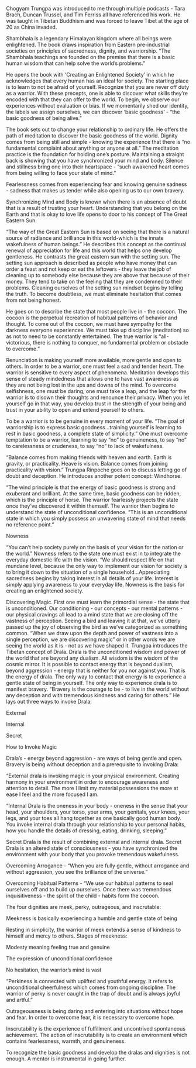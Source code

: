 Chogyam Trungpa was introduced to me through multiple podcasts - Tara Brach, Duncan Trussel, and Tim Ferriss all have referenced his work. He was taught in Tibetan Buddhism and was forced to leave Tibet at the age of 20 as China invaded.

Shambhala is a legendary Himalayan kingdom where all beings were enlightened. The book draws inspiration from Eastern pre-industrial societies on principles of sacredness, dignity, and warriorship. “The Shambhala teachings are founded on the premise that there is a basic human wisdom that can help solve the world’s problems.” 

He opens the book with ‘Creating an Enlightened Society’ in which he acknowledges that every human has an ideal for society. The starting place is to learn to not be afraid of yourself. Recognize that you are never off duty as a warrior. With these precepts, one is able to discover what skills they’re encoded with that they can offer to the world. To begin, we observe our experiences without evaluation or bias. If we momentarily shed our identity, the labels we assign ourselves, we can discover ‘basic goodness’ - “the basic goodness of being alive.” 

The book sets out to change your relationship to ordinary life. He offers the path of meditation to discover the basic goodness of the world. Dignity comes from being still and simple - knowing the experience that there is “no fundamental complaint about anything or anyone at all.” The meditation practice is the foundation for holding one’s posture. Maintaining a straight back is showing that you have synchronized your mind and body. Silence and stillness bring one into their heartspace - “such awakened heart comes from being willing to face your state of mind.” 

Fearlessness comes from experiencing fear and knowing genuine sadness - sadness that makes us tender while also opening us to our own bravery. 

Synchronizing Mind and Body is known when there is an absence of doubt that is a result of trusting your heart. Understanding that you belong on the Earth and that is okay to love life opens to door to his concept of The Great Eastern Sun. 

“The way of the Great Eastern Sun is based on seeing that there is a natural source of radiance and brilliance in this world-which is the innate wakefulness of human beings.” He describes this concept as the continual renewal of appreciation for life and this world that helps one develop gentleness. He contrasts the great eastern sun with the setting sun. The setting sun approach is described as people who have money that can order a feast and not keep or eat the leftovers - they leave the job of cleaning up to somebody else because they are above that because of their money. They tend to take on the feeling that they are condemned to their problems.  Cleaning ourselves of the setting sun mindset begins by telling the truth. To become doubtless, we must eliminate hesitation that comes from not being honest. 

He goes on to describe the state that most people live in - the cocoon. The cocoon is the perpetual recreation of habitual patterns of behavior and thought. To come out of the cocoon, we must have sympathy for the darkness everyone experiences. We must take up discipline (meditation) so as not to need to be constantly entertained. The true warrior is “all-victorious, there is nothing to conquer, no fundamental problem or obstacle to overcome.”

Renunciation is making yourself more available, more gentle and open to others. In order to be a warrior, one must feel a sad and tender heart. The warrior is sensitive to every aspect of phenomena. Meditation develops this sense of steady mindedness that allows one to have vast awareness as they are not being lost in the ups and downs of the mind. To overcome selfishness, one must be daring, one must take a leap, and the leap for the warrior is to disown their thoughts and renounce their privacy. When you let yourself go in that way, you develop trust in the strength of your being and trust in your ability to open and extend yourself to others. 

To be a warrior is to be genuine in every moment of your life. “The goal of warriorship is to express basic goodness...training yourself is learning to rest in basic goodness, a complete state of simplicity.” One must overcome temptation to be a warrior, learning to say “no” to genuineness, to say “no” to carelessness or crudeness, to say “no” to lack of wakefulness. 

“Balance comes from making friends with heaven and earth. Earth is gravity, or practicality. Heave is vision. Balance comes from joining practicality with vision.” Trungpa Rinpoche goes on to discuss letting go of doubt and deception. He introduces another potent concept: Windhorse.

“The wind principle is that the energy of basic goodness is strong and exuberant and brilliant. At the same time, basic goodness can be ridden, which is the principle of horse. The warrior fearlessly projects the state once they’ve discovered it within themself. The warrior then begins to understand the state of unconditional confidence. “This is an unconditional state in which you simply possess an unwavering state of mind that needs no reference point.”

Nowness

“You can’t help society purely on the basis of your vision for the nation or the world.” Nowness refers to the state one must exist in to integrate the everyday domestic life with the vision. “We should respect life on that mundane level, because the only way to implement our vision for society is to bring it down to the situation of a single household...Appreciating sacredness begins by taking interest in all details of your life. Interest is simply applying awareness to your everyday life. Nowness is the basis for creating an enlightened society.

Discovering Magic. First one must learn the primordial sense - the state that is unconditioned. Our conditioning - our concepts - our mental patterns - our physical cravings all lead to a mind state that we are closing off the vastness of perception. Seeing a bird and leaving it at that, we’ve utterly passed up the joy of observing the bird as we’ve categorized as something common. “When we draw upon the depth and power of vastness into a single perception, we are discovering magic” or in other words we are seeing the world as it is - not as we have shaped it. Trungpa introduces the Tibetan concept of Drala. Drala is the unconditioned wisdom and power of the world that are beyond any dualism. All wisdom is the wisdom of the cosmic mirror. It is possible to contact energy that is beyond dualism, beyond aggression - energy that is neither for you nor against you. That is the energy of drala. The only way to contact that energy is to experience a gentle state of being in yourself. The only way to experience drala is to manifest bravery. “Bravery is the courage to be - to live in the world without any deception and with tremendous kindness and caring for others.” He lays out three ways to invoke Drala:

External

Internal

Secret

How to Invoke Magic

Drala’s - energy beyond aggression - are ways of being gentle and open. Bravery is being without deception and a prerequisite to invoking Drala:

“External drala is invoking magic in your physical environment. Creating harmony in your environment in order to encourage awareness and attention to detail. The more I limit my material possessions the more at ease I feel and the more focused I am.

 “Internal Drala is the oneness in your body - oneness in the sense that your head, your shoulders, your torso, your arms, your genitals, your knees, your legs, and your toes all hang together as one basically good human body. You invoke internal drala through your relationship to your personal habits, how you handle the details of dressing, eating, drinking, sleeping.”


Secret Drala is the result of combining external and internal drala. Secret Drala is an altered state of consciousness - you have synchronized the environment with your body that you provoke tremendous wakefulness.

Overcoming Arrogance - “When you are fully gentle, without arrogance and without aggression, you see the brilliance of the universe.”

Overcoming Habitual Patterns - “We use our habitual patterns to seal ourselves off and to build up ourselves. Once there was tremendous inquisitiveness - the spirit of the child - habits form the cocoon. 

The four dignities are meek, perky, outrageous, and inscrutable:

Meekness is basically experiencing a humble and gentle state of being

Resting in simplicity, the warrior of meek extends a sense of kindness to himself and mercy to others. Stages of meekness:

Modesty meaning feeling true and genuine

The expression of unconditional confidence

No hesitation, the warrior’s mind is vast

“Perkiness is connected with uplifted and youthful energy. It refers to unconditional cheerfulness which comes from ongoing discipline. The warrior of perky is never caught in the trap of doubt and is always joyful and artful.”

Outrageousness is being daring and entering into situations without hope and fear. In order to overcome fear, it is necessary to overcome hope. 

Inscrutability is the experience of fulfillment and uncontrived spontaneous achievement. The action of inscrutability is to create an environment which contains fearlessness, warmth, and genuineness.

To recognize the basic goodness and develop the dralas and dignities is not enough. A mentor is instrumental in going further. 